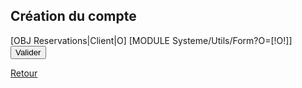 <div style="overflow:hidden;">
<h2>Création du compte</h2>
<div id="msg"></div>
<form method="POST" id="clientForm">
    [OBJ Reservations|Client|O]
    [MODULE Systeme/Utils/Form?O=[!O!]]
    <input type="hidden" class="btn btn-success btn-block" name="ValidForm" value="1" />
    <input type="submit" class="btn btn-success btn-block" id="createClient" name="Valider" value="Valider" />
</form>
    <a href="/" class="btn btn-danger btn-block">Retour</a>
</div>
<script>
    $(document).ready(function(e) {
        $('#clientForm').on('submit', function (e) {
            e.preventDefault();
            $.ajax({
                dataType: "json",
                url: "/Systeme/Save.json",
                data: $('#clientForm').serialize(),
                method: 'POST'
            }).done(function (response) {
                if (response.success){
                    $('#clientForm').css('display','none');
                    $('#msg').html(response.message);
                }else{
                    $('#msg').html(response.message);
                }
                console.log(response);
            });
        });
    });
</script>
<style>
    @media screen and (min-width: 768px) {
        .modal-dialog {
            padding-top: 50px !important;
        }
    }
</style>